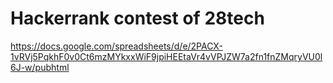 # Hackerrank contest of 28tech
https://docs.google.com/spreadsheets/d/e/2PACX-1vRVj5PqkhF0v0Ct6mzMYkxxWiF9jpiHEEtaVr4vVPJZW7a2fn1fnZMqryVU0l6J-w/pubhtml

